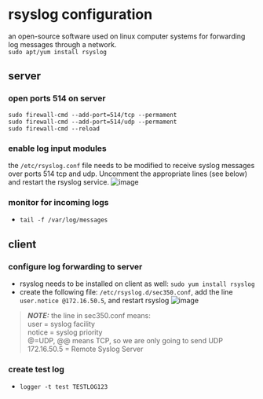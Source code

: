 # rsyslog configuration
an open-source software used on linux computer systems for forwarding log messages through a network. \
`sudo apt/yum install rsyslog`

## server
### open ports 514 on server
```
sudo firewall-cmd --add-port=514/tcp --permament
sudo firewall-cmd --add-port=514/udp --permament
sudo firewall-cmd --reload
```

### enable log input modules
the `/etc/rsyslog.conf` file needs to be modified to receive syslog messages over ports 514 tcp and udp. Uncomment the appropriate lines (see below) and restart the rsyslog service.
![image](https://github.com/user-attachments/assets/48994d9b-0f17-4626-ab9d-985d37c5e506) 

### monitor for incoming logs
- `tail -f /var/log/messages`


## client
### configure log forwarding to server
- rsyslog needs to be installed on client as well: `sudo yum install rsyslog`
- create the following file: `/etc/rsyslog.d/sec350.conf`, add the line `user.notice @172.16.50.5`, and restart rsyslog
![image](https://github.com/user-attachments/assets/143d58a5-5713-4425-b1d5-d8f9dcf63cf0)

> **_NOTE:_** the line in sec350.conf means: \
> user = syslog facility \
> notice = syslog priority \
> @=UDP, @@ means TCP, so we are only going to send UDP \
> 172.16.50.5 = Remote Syslog Server

### create test log
- `logger -t test TESTLOG123`

